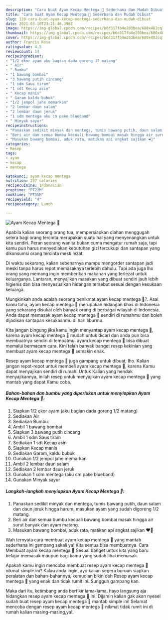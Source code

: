 ```yaml
---
description: "Cara buat Ayam Kecap Mentega 🍗 Sederhana dan Mudah Dibuat"
title: "Cara buat Ayam Kecap Mentega 🍗 Sederhana dan Mudah Dibuat"
slug: 120-cara-buat-ayam-kecap-mentega-sederhana-dan-mudah-dibuat
date: 2021-03-10T23:21:46.396Z
image: https://img-global.cpcdn.com/recipes/b6d317fb4e203bea/680x482cq70/ayam-kecap-mentega-🍗-foto-resep-utama.jpg
thumbnail: https://img-global.cpcdn.com/recipes/b6d317fb4e203bea/680x482cq70/ayam-kecap-mentega-🍗-foto-resep-utama.jpg
cover: https://img-global.cpcdn.com/recipes/b6d317fb4e203bea/680x482cq70/ayam-kecap-mentega-🍗-foto-resep-utama.jpg
author: Francis Rose
ratingvalue: 4.5
reviewcount: 14
recipeingredient:
- "1/2 ekor ayam aku bagian dada goreng 12 matang"
- " Air"
- " Bumbu"
- "1 bawang bombai"
- "3 bawang putih cincang"
- "1 sdm Saus tiram"
- "1 sdt Kecap asin"
- " Kecap manis"
- " Garam kaldu bubuk"
- "1/2 jempol jahe memarkan"
- "2 lembar daun salam"
- "2 lembar daun jeruk"
- "1 sdm mentega aku cm pake blueband"
- " Minyak sayur"
recipeinstructions:
- "Panaskan sedikit minyak dan mentega, tumis bawang putih, daun salam dan daun jeruk hingga harum, masukan ayam yang sudah digoreng 1/2 matang."
- "Beri air dan semua bumbu kecuali bawang bombai masak hingga air surut banyak dan ayam matang."
- "Masukan bawang bombai, aduk rata, matikan api angkat sajikan ❤️🍗"
categories:
- Resep
tags:
- ayam
- kecap
- mentega

katakunci: ayam kecap mentega 
nutrition: 297 calories
recipecuisine: Indonesian
preptime: "PT22M"
cooktime: "PT35M"
recipeyield: "4"
recipecategory: Lunch

---
```



![Ayam Kecap Mentega 🍗](https://img-global.cpcdn.com/recipes/b6d317fb4e203bea/680x482cq70/ayam-kecap-mentega-🍗-foto-resep-utama.jpg)

Apabila kalian seorang orang tua, mempersiapkan olahan menggugah selera bagi orang tercinta merupakan suatu hal yang menyenangkan untuk kita sendiri. Peran seorang  wanita bukan cuma mengatur rumah saja, tapi kamu pun harus menyediakan kebutuhan gizi tercukupi dan santapan yang dikonsumsi orang tercinta mesti lezat.

Di waktu  sekarang, kalian sebenarnya mampu mengorder santapan jadi meski tanpa harus repot memasaknya terlebih dahulu. Tapi ada juga lho orang yang memang ingin memberikan makanan yang terlezat untuk keluarganya. Lantaran, menyajikan masakan yang dibuat sendiri jauh lebih higienis dan bisa menyesuaikan hidangan tersebut sesuai dengan kesukaan keluarga. 



Mungkinkah anda adalah seorang penikmat ayam kecap mentega 🍗?. Asal kamu tahu, ayam kecap mentega 🍗 merupakan hidangan khas di Indonesia yang sekarang disukai oleh banyak orang di berbagai wilayah di Indonesia. Anda dapat memasak ayam kecap mentega 🍗 sendiri di rumahmu dan boleh dijadikan santapan kesukaanmu di hari liburmu.

Kita jangan bingung jika kamu ingin menyantap ayam kecap mentega 🍗, karena ayam kecap mentega 🍗 mudah untuk dicari dan anda pun bisa membuatnya sendiri di tempatmu. ayam kecap mentega 🍗 bisa dibuat memalui bermacam cara. Kini telah banyak banget resep kekinian yang membuat ayam kecap mentega 🍗 semakin enak.

Resep ayam kecap mentega 🍗 juga gampang untuk dibuat, lho. Kalian jangan repot-repot untuk membeli ayam kecap mentega 🍗, karena Kamu dapat menyajikan sendiri di rumah. Untuk Kalian yang hendak menyajikannya, inilah resep untuk menyajikan ayam kecap mentega 🍗 yang mantab yang dapat Kamu coba.

<!--inarticleads1-->

##### Bahan-bahan dan bumbu yang diperlukan untuk menyiapkan Ayam Kecap Mentega 🍗:

1. Siapkan 1/2 ekor ayam (aku bagian dada goreng 1/2 matang)
1. Sediakan  Air
1. Sediakan  Bumbu:
1. Ambil 1 bawang bombai
1. Siapkan 3 bawang putih cincang
1. Ambil 1 sdm Saus tiram
1. Sediakan 1 sdt Kecap asin
1. Siapkan  Kecap manis
1. Sediakan  Garam, kaldu bubuk
1. Gunakan 1/2 jempol jahe memarkan
1. Ambil 2 lembar daun salam
1. Sediakan 2 lembar daun jeruk
1. Gunakan 1 sdm mentega (aku cm pake blueband)
1. Gunakan  Minyak sayur




<!--inarticleads2-->

##### Langkah-langkah menyiapkan Ayam Kecap Mentega 🍗:

1. Panaskan sedikit minyak dan mentega, tumis bawang putih, daun salam dan daun jeruk hingga harum, masukan ayam yang sudah digoreng 1/2 matang.
1. Beri air dan semua bumbu kecuali bawang bombai masak hingga air surut banyak dan ayam matang.
1. Masukan bawang bombai, aduk rata, matikan api angkat sajikan ❤️🍗




Wah ternyata cara membuat ayam kecap mentega 🍗 yang mantab sederhana ini gampang sekali ya! Kita semua bisa membuatnya. Cara Membuat ayam kecap mentega 🍗 Sesuai banget untuk kita yang baru belajar memasak maupun bagi kamu yang sudah lihai memasak.

Apakah kamu ingin mencoba membuat resep ayam kecap mentega 🍗 nikmat simple ini? Kalau anda ingin, ayo kalian segera buruan siapkan peralatan dan bahan-bahannya, kemudian bikin deh Resep ayam kecap mentega 🍗 yang enak dan tidak rumit ini. Sungguh gampang kan. 

Maka dari itu, ketimbang anda berfikir lama-lama, hayo langsung aja hidangkan resep ayam kecap mentega 🍗 ini. Dijamin kalian gak akan nyesel sudah buat resep ayam kecap mentega 🍗 mantab simple ini! Selamat mencoba dengan resep ayam kecap mentega 🍗 nikmat tidak rumit ini di rumah kalian masing-masing,ya!.


